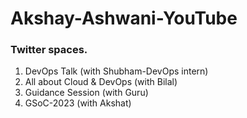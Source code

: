 # Akshay-Ashwani-YouTube

### Twitter spaces.
1. DevOps Talk (with Shubham-DevOps intern)
2. All about Cloud & DevOps (with Bilal)
3. Guidance Session (with Guru)
4. GSoC-2023 (with Akshat)


